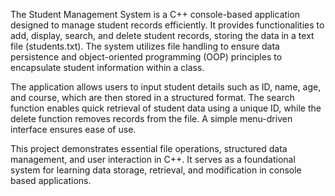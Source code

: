  The Student Management System is a C++ console-based application
 designed to manage student records efficiently. It provides functionalities to
 add, display, search, and delete student records, storing the data in a text file
 (students.txt). The system utilizes file handling to ensure data persistence
 and object-oriented programming (OOP) principles to encapsulate student
 information within a class.
 
 The application allows users to input student details such as ID, name, age,
 and course, which are then stored in a structured format. The search
 function enables quick retrieval of student data using a unique ID, while the
 delete function removes records from the file. A simple menu-driven interface
 ensures ease of use.
 
 This project demonstrates essential file operations, structured data
 management, and user interaction in C++. It serves as a foundational
 system for learning data storage, retrieval, and modification in console
 based applications.
